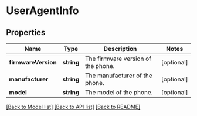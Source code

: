 # UserAgentInfo

## Properties
Name | Type | Description | Notes
------------ | ------------- | ------------- | -------------
**firmwareVersion** | **string** | The firmware version of the phone. | [optional] 
**manufacturer** | **string** | The manufacturer of the phone. | [optional] 
**model** | **string** | The model of the phone. | [optional] 

[[Back to Model list]](../README.md#documentation-for-models) [[Back to API list]](../README.md#documentation-for-api-endpoints) [[Back to README]](../README.md)


